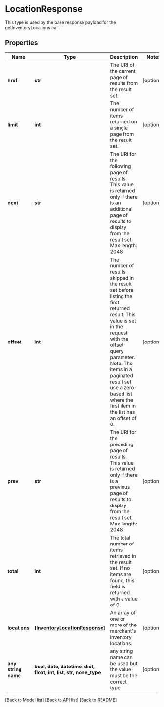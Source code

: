 # LocationResponse

This type is used by the base response payload for the getInventoryLocations call.

## Properties
Name | Type | Description | Notes
------------ | ------------- | ------------- | -------------
**href** | **str** | The URI of the current page of results from the result set. | [optional] 
**limit** | **int** | The number of items returned on a single page from the result set. | [optional] 
**next** | **str** | The URI for the following page of results. This value is returned only if there is an additional page of results to display from the result set. Max length: 2048 | [optional] 
**offset** | **int** | The number of results skipped in the result set before listing the first returned result. This value is set in the request with the offset query parameter. Note: The items in a paginated result set use a zero-based list where the first item in the list has an offset of 0. | [optional] 
**prev** | **str** | The URI for the preceding page of results. This value is returned only if there is a previous page of results to display from the result set. Max length: 2048 | [optional] 
**total** | **int** | The total number of items retrieved in the result set. If no items are found, this field is returned with a value of 0. | [optional] 
**locations** | [**[InventoryLocationResponse]**](InventoryLocationResponse.md) | An array of one or more of the merchant&#39;s inventory locations. | [optional] 
**any string name** | **bool, date, datetime, dict, float, int, list, str, none_type** | any string name can be used but the value must be the correct type | [optional]

[[Back to Model list]](../README.md#documentation-for-models) [[Back to API list]](../README.md#documentation-for-api-endpoints) [[Back to README]](../README.md)


